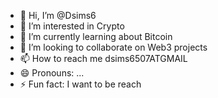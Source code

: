 - 👋 Hi, I’m @Dsims6
- 👀 I’m interested in Crypto
- 🌱 I’m currently learning about Bitcoin
- 💞️ I’m looking to collaborate on Web3 projects
- 📫 How to reach me dsims6507ATGMAIL
- 😄 Pronouns: ...
- ⚡ Fun fact: I want to be reach

<!---
Dsims6/Dsims6 is a ✨ special ✨ repository because its `README.md` (this file) appears on your GitHub profile.
You can click the Preview link to take a look at your changes.
--->
